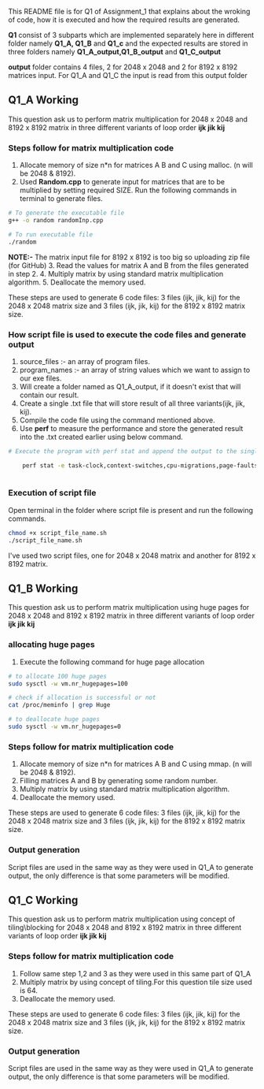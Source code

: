 This README file is for Q1 of Assignment_1 that explains about the wroking of code, how it is executed and how the required results are generated.

**Q1** consist of 3 subparts which are implemented separately here in different folder namely **Q1_A, Q1_B** and **Q1_c** and the expected results are stored in three folders namely **Q1_A_output,Q1_B_output** and **Q1_C_output**

**output** folder contains 4 files, 2 for 2048 x 2048 and 2 for 8192 x 8192 matrices input. For Q1_A and Q1_C the input is read from this output folder

## Q1_A Working

This question ask us to perform matrix multiplication for 2048 x 2048 and 8192 x 8192 matrix in three different variants of loop order **ijk jik kij**

### Steps follow for matrix multiplication code
1. Allocate memory of size n*n for matrices A B and C using malloc. (n will be 2048 & 8192).
2. Used **Random.cpp** to generate input for matrices that are to be multiplied by setting required SIZE. Run the following commands in terminal to generate files.
```bash
# To generate the executable file
g++ -o random randomInp.cpp

# To run executable file
./random
```
**NOTE:-** The matrix input file for 8192 x 8192 is too big so uploading zip file (for GitHub)
3. Read the values for matrix A and B from the files generated in step 2.
4. Multiply matrix by using standard matrix multiplication algorithm.
5. Deallocate the memory used.

These steps are used to generate 6 code files: 3 files (ijk, jik, kij) for the 2048 x 2048 matrix size and 3 files (ijk, jik, kij) for the 8192 x 8192 matrix size.

### How script file is used to execute the code files and generate output
1. source_files :- an array of program files.
2. program_names :- an array of string values which we want to assign to our exe files.
3. Will create a folder named as Q1_A_output, if it doesn't exist   that will contain our result.
4. Create a single .txt file that will store result of all three variants(ijk, jik, kij).
5. Compile the code file using the command mentioned above.
6. Use **perf** to measure the performance and store the generated result into the .txt created earlier using below command.
```bash
# Execute the program with perf stat and append the output to the single file

    perf stat -e task-clock,context-switches,cpu-migrations,page-faults,cycles,instructions,branches,branch-misses,cache-misses,cache-references,dTLB-loads,dTLB-load-misses,dTLB-stores,dTLB-store-misses,iTLB-loads,iTLB-load-misses,L1-dcache-loads,L1-dcache-load-misses,L1-icache-loads,L1-icache-load-misses,L2_rqsts.miss,L2-loads,L2-load-misses,L2-stores,L2-store-misses,LLC-loads,LLC-load-misses,LLC-stores,LLC-store-misses ./$program_name >> "$output_file" 2>&1
    
```
### Execution of script file
Open terminal in the folder where script file is present and run the following commands.
```bash
chmod +x script_file_name.sh
./script_file_name.sh
```
I've used two script files, one for 2048 x 2048 matrix and another for 8192 x 8192 matrix.

## Q1_B Working

This question ask us to perform matrix multiplication using huge pages for 2048 x 2048 and 8192 x 8192 matrix in three different variants of loop order **ijk jik kij**

### allocating huge pages
1. Execute the following command for huge page allocation
```bash
# to allocate 100 huge pages
sudo sysctl -w vm.nr_hugepages=100

# check if allocation is successful or not
cat /proc/meminfo | grep Huge

# to deallocate huge pages
sudo sysctl -w vm.nr_hugepages=0
```

### Steps follow for matrix multiplication code
1. Allocate memory of size n*n for matrices A B and C using mmap. (n will be 2048 & 8192).
2. Filling matrices A and B by generating some random number.
3. Multiply matrix by using standard matrix multiplication algorithm.
4. Deallocate the memory used.

These steps are used to generate 6 code files: 3 files (ijk, jik, kij) for the 2048 x 2048 matrix size and 3 files (ijk, jik, kij) for the 8192 x 8192 matrix size.

### Output generation
Script files are used in the same way as they were used in Q1_A to generate output, the only difference is that some parameters will be modified.


## Q1_C Working

This question ask us to perform matrix multiplication using concept of tiling\blocking for 2048 x 2048 and 8192 x 8192 matrix in three different variants of loop order **ijk jik kij**

### Steps follow for matrix multiplication code
1. Follow same step 1,2 and 3 as they were used in this same part of Q1_A
2. Multiply matrix by using concept of tiling.For this question tile size used is 64.
5. Deallocate the memory used.

These steps are used to generate 6 code files: 3 files (ijk, jik, kij) for the 2048 x 2048 matrix size and 3 files (ijk, jik, kij) for the 8192 x 8192 matrix size.

### Output generation
Script files are used in the same way as they were used in Q1_A to generate output, the only difference is that some parameters will be modified.
